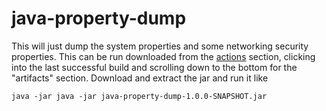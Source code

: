# java-property-dump

This will just dump the system properties and some networking security properties. This can be run downloaded from the
[actions](https://github.com/sellersj/java-property-dump/actions) section, clicking into the last successful build and
scrolling down to the bottom for the "artifacts" section. Download and extract the jar and run it like

`java -jar java -jar java-property-dump-1.0.0-SNAPSHOT.jar`
